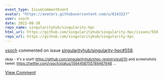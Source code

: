 ```yaml
---
event_type: IssueCommentEvent
avatar: "https://avatars.githubusercontent.com/u/814322?"
user: vsoch
date: 2022-08-30
repo_name: singularityhub/singularity-hpc
html_url: https://github.com/singularityhub/singularity-hpc/issues/558
repo_url: https://github.com/singularityhub/singularity-hpc
---
```


<a href='https://github.com/vsoch' target='_blank'>vsoch</a> commented on issue <a href='https://github.com/singularityhub/singularity-hpc/issues/558' target='_blank'>singularityhub/singularity-hpc#558</a>.

<small>okay - it's a start! https://github.com/singularityhub/shpc-registry/pull/10 and screenshots tweet: https://twitter.com/vsoch/status/1564458755789467648...</small>

<a href='https://github.com/singularityhub/singularity-hpc/issues/558' target='_blank'>View Comment</a>
